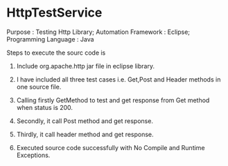 # HttpTestService

Purpose              : Testing Http Library;
Automation Framework : Eclipse;
Programming Language : Java

Steps to execute the sourc code is

1. Include org.apache.http jar file in eclipse library.

2. I have included all three test cases i.e. Get,Post and Header methods in one source file.

3. Calling firstly GetMethod to test and get response from Get method when status is 200.

4. Secondly, it call Post method and get response.

5. Thirdly, it call header method and get response.

6. Executed source code successfully with No Compile and Runtime Exceptions.



